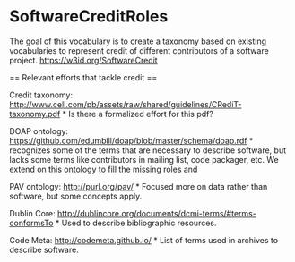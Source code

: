 # SoftwareCreditRoles
The goal of this vocabulary is to create a taxonomy based on existing vocabularies to represent credit of different contributors of a software project.
https://w3id.org/SoftwareCredit

== Relevant efforts that tackle credit ==

Credit taxonomy: http://www.cell.com/pb/assets/raw/shared/guidelines/CRediT-taxonomy.pdf
	* Is there a formalized effort for this pdf?
	
DOAP ontology: https://github.com/edumbill/doap/blob/master/schema/doap.rdf
	* recognizes some of the terms that are necessary to describe software, but lacks some terms like contributors in mailing list, code packager, etc. We extend on this ontology to fill the missing roles and 

PAV ontology: http://purl.org/pav/
	* Focused more on data rather than software, but some concepts apply.

Dublin Core: http://dublincore.org/documents/dcmi-terms/#terms-conformsTo
	* Used to describe bibliographic resources.
	
Code Meta: http://codemeta.github.io/
	* List of terms used in archives to describe software.


